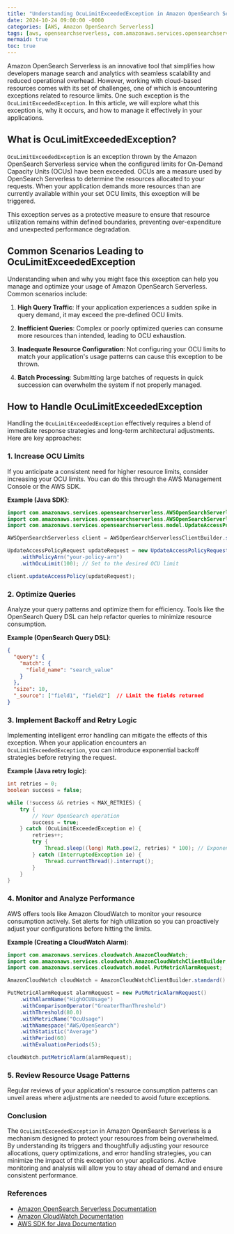```yaml
---
title: "Understanding OcuLimitExceededException in Amazon OpenSearch Serverless"
date: 2024-10-24 09:00:00 -0000
categories: [AWS, Amazon OpenSearch Serverless]
tags: [aws, opensearchserverless, com.amazonaws.services.opensearchserverless.model]
mermaid: true
toc: true
---
```



Amazon OpenSearch Serverless is an innovative tool that simplifies how developers manage search and analytics with seamless scalability and reduced operational overhead. However, working with cloud-based resources comes with its set of challenges, one of which is encountering exceptions related to resource limits. One such exception is the `OcuLimitExceededException`. In this article, we will explore what this exception is, why it occurs, and how to manage it effectively in your applications.

## What is OcuLimitExceededException?

`OcuLimitExceededException` is an exception thrown by the Amazon OpenSearch Serverless service when the configured limits for On-Demand Capacity Units (OCUs) have been exceeded. OCUs are a measure used by OpenSearch Serverless to determine the resources allocated to your requests. When your application demands more resources than are currently available within your set OCU limits, this exception will be triggered.

This exception serves as a protective measure to ensure that resource utilization remains within defined boundaries, preventing over-expenditure and unexpected performance degradation.

## Common Scenarios Leading to OcuLimitExceededException

Understanding when and why you might face this exception can help you manage and optimize your usage of Amazon OpenSearch Serverless. Common scenarios include:

1. **High Query Traffic**: If your application experiences a sudden spike in query demand, it may exceed the pre-defined OCU limits.
   
2. **Inefficient Queries**: Complex or poorly optimized queries can consume more resources than intended, leading to OCU exhaustion.

3. **Inadequate Resource Configuration**: Not configuring your OCU limits to match your application's usage patterns can cause this exception to be thrown.

4. **Batch Processing**: Submitting large batches of requests in quick succession can overwhelm the system if not properly managed.

## How to Handle OcuLimitExceededException

Handling the `OcuLimitExceededException` effectively requires a blend of immediate response strategies and long-term architectural adjustments. Here are key approaches:

### 1. Increase OCU Limits

If you anticipate a consistent need for higher resource limits, consider increasing your OCU limits. You can do this through the AWS Management Console or the AWS SDK.

**Example (Java SDK)**:
```java
import com.amazonaws.services.opensearchserverless.AWSOpenSearchServerless;
import com.amazonaws.services.opensearchserverless.AWSOpenSearchServerlessClientBuilder;
import com.amazonaws.services.opensearchserverless.model.UpdateAccessPolicyRequest;

AWSOpenSearchServerless client = AWSOpenSearchServerlessClientBuilder.standard().build();

UpdateAccessPolicyRequest updateRequest = new UpdateAccessPolicyRequest()
    .withPolicyArn("your-policy-arn")
    .withOcuLimit(100); // Set to the desired OCU limit

client.updateAccessPolicy(updateRequest);
```

### 2. Optimize Queries

Analyze your query patterns and optimize them for efficiency. Tools like the OpenSearch Query DSL can help refactor queries to minimize resource consumption.

**Example (OpenSearch Query DSL)**:
```json
{
  "query": {
    "match": {
      "field_name": "search_value"
    }
  },
  "size": 10,
  "_source": ["field1", "field2"]  // Limit the fields returned
}
```

### 3. Implement Backoff and Retry Logic

Implementing intelligent error handling can mitigate the effects of this exception. When your application encounters an `OcuLimitExceededException`, you can introduce exponential backoff strategies before retrying the request.

**Example (Java retry logic)**:
```java
int retries = 0;
boolean success = false;

while (!success && retries < MAX_RETRIES) {
    try {
        // Your OpenSearch operation
        success = true;
    } catch (OcuLimitExceededException e) {
        retries++;
        try {
            Thread.sleep((long) Math.pow(2, retries) * 100); // Exponential backoff
        } catch (InterruptedException ie) {
            Thread.currentThread().interrupt();
        }
    }
}
```

### 4. Monitor and Analyze Performance

AWS offers tools like Amazon CloudWatch to monitor your resource consumption actively. Set alerts for high utilization so you can proactively adjust your configurations before hitting the limits.

**Example (Creating a CloudWatch Alarm)**:
```java
import com.amazonaws.services.cloudwatch.AmazonCloudWatch;
import com.amazonaws.services.cloudwatch.AmazonCloudWatchClientBuilder;
import com.amazonaws.services.cloudwatch.model.PutMetricAlarmRequest;

AmazonCloudWatch cloudWatch = AmazonCloudWatchClientBuilder.standard().build();

PutMetricAlarmRequest alarmRequest = new PutMetricAlarmRequest()
    .withAlarmName("HighOCUUsage")
    .withComparisonOperator("GreaterThanThreshold")
    .withThreshold(80.0)
    .withMetricName("OcuUsage")
    .withNamespace("AWS/OpenSearch")
    .withStatistic("Average")
    .withPeriod(60)
    .withEvaluationPeriods(5);

cloudWatch.putMetricAlarm(alarmRequest);
```

### 5. Review Resource Usage Patterns

Regular reviews of your application's resource consumption patterns can unveil areas where adjustments are needed to avoid future exceptions. 

### Conclusion

The `OcuLimitExceededException` in Amazon OpenSearch Serverless is a mechanism designed to protect your resources from being overwhelmed. By understanding its triggers and thoughtfully adjusting your resource allocations, query optimizations, and error handling strategies, you can minimize the impact of this exception on your applications. Active monitoring and analysis will allow you to stay ahead of demand and ensure consistent performance.

### References
- [Amazon OpenSearch Serverless Documentation](https://docs.aws.amazon.com/opensearch-service/latest/developerguide/serverless.html)
- [Amazon CloudWatch Documentation](https://docs.aws.amazon.com/cloudwatch/index.html)
- [AWS SDK for Java Documentation](https://docs.aws.amazon.com/sdk-for-java/latest/developer-guide/home.html)